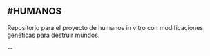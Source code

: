 #HUMANOS
-- 

Repositorio para el proyecto de humanos in vitro con modificaciones genéticas para destruir mundos.

--

